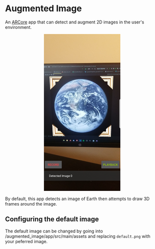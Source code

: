 # Augmented Image

An [ARCore](https://developers.google.com/ar) app that can detect and augment 2D images in the user's environment.

<p align="center">
  <img width="250" src="../../screenshots/augmented-image.jpg">
</p>

By default, this app detects an image of Earth then attempts to draw 3D frames around the image.

## Configuring the default image

The default image can be changed by going into /augmented_image/app/src/main/assets and replacing `default.png` with your peferred image.